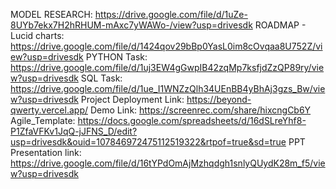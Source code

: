 MODEL RESEARCH: https://drive.google.com/file/d/1uZe-8UYb7ekx7H2hRHUM-mAxc7yWAWo-/view?usp=drivesdk 
 ROADMAP - Lucid charts: https://drive.google.com/file/d/1424qov29bBp0YasL0im8cOvqaa8U752Z/view?usp=drivesdk 
  PYTHON Task: https://drive.google.com/file/d/1uj3EW4gGwpIB42zqMp7ksfjdZzQP89ry/view?usp=drivesdk 
   SQL Task: https://drive.google.com/file/d/1ue_I1WNZzQlh34UEnBB4yBhAj3gzs_Bw/view?usp=drivesdk Project 
    Deployment Link: https://beyond-qwerty.vercel.app/
     Demo Link:
     https://screenrec.com/share/hixcngCb6Y
      Agile_Template:
      https://docs.google.com/spreadsheets/d/16dSLreYhf8-P1ZfaVFKv1JqQ-jJFNS_D/edit?usp=drivesdk&ouid=107846972475112519322&rtpof=true&sd=true
       PPT Presentation link:
       https://drive.google.com/file/d/16tYPdOmAjMzhqdgh1snlyQUydK28m_f5/view?usp=drivesdk
